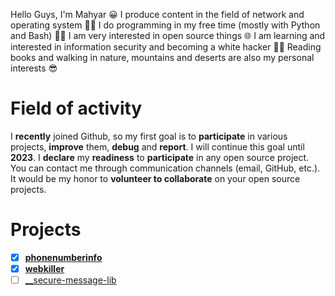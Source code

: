 Hello Guys, I'm Mahyar 😀 I produce content in the field of network and operating system 👨‍🏫 I do programming in my free time (mostly with Python and Bash) 👨‍💻 I am very interested in open source things 🌐 I am learning and interested in information security and becoming a white hacker 🐱‍💻 Reading books and walking in nature, mountains and deserts are also my personal interests 😎

# Field of activity
I **recently** joined Github, so my first goal is to **participate** in various projects, **improve** them, **debug** and **report**. I will continue this goal until **2023**.
I **declare** my **readiness** to **participate** in any open source project. You can contact me through communication channels (email, GitHub, etc.). It would be my honor to **volunteer to collaborate** on your open source projects.

# Projects
- [x] [__phonenumberinfo__](https://github.com/deonvz/phonenumberinfo)
- [x] [__webkiller__](https://github.com/ultrasecurity/webkiller)
- [ ] [__secure-message-lib](https://github.com/claudiopatricio/secure-message-lib)
